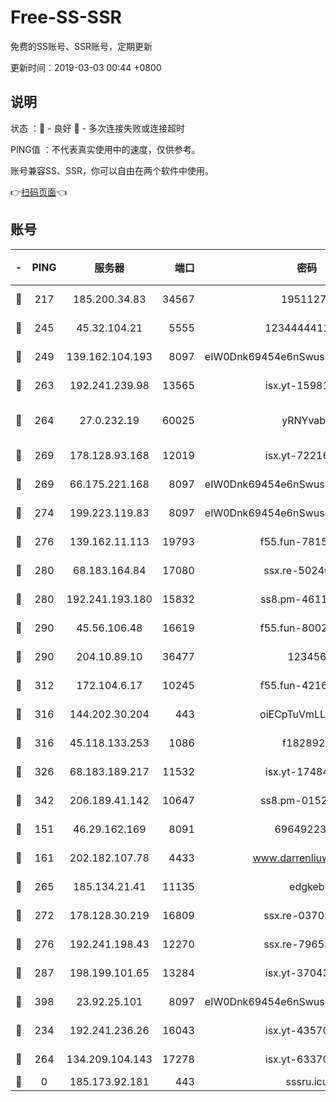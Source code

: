 # Free-SS-SSR

免费的SS账号、SSR账号，定期更新

更新时间：2019-03-03 00:44 +0800

## 说明

状态     ：🙂 - 良好 🙁 - 多次连接失败或连接超时

PING值   ：不代表真实使用中的速度，仅供参考。

账号兼容SS、SSR，你可以自由在两个软件中使用。

👉[扫码页面](https://liesauer.github.io/free-ss-ssr.github.io/)👈

## 账号

|-|PING|服务器|端口|密码|加密方式|区域|
|:----:|:----:|:-----:|-----:|:----:|:----:|:----:|
|🙂|217|185.200.34.83|34567|19511276|aes-256-cfb|US|
|🙂|245|45.32.104.21|5555|1234444411111|aes-256-cfb|SG|
|🙂|249|139.162.104.193|8097|eIW0Dnk69454e6nSwuspv9DmS201tQ0D|aes-256-cfb|JP|
|🙂|263|192.241.239.98|13565|isx.yt-15981055|aes-256-cfb|US|
|🙂|264|27.0.232.19|60025|yRNYvabB|xchacha20-ietf-poly1305|HK|
|🙂|269|178.128.93.168|12019|isx.yt-72216757|aes-256-cfb|SG|
|🙂|269|66.175.221.168|8097|eIW0Dnk69454e6nSwuspv9DmS201tQ0D|aes-256-cfb|US|
|🙂|274|199.223.119.83|8097|eIW0Dnk69454e6nSwuspv9DmS201tQ0D|aes-256-cfb|US|
|🙂|276|139.162.11.113|19793|f55.fun-78151290|aes-256-cfb|SG|
|🙂|280|68.183.164.84|17080|ssx.re-50240519|aes-256-cfb|US|
|🙂|280|192.241.193.180|15832|ss8.pm-46115453|aes-256-cfb|US|
|🙂|290|45.56.106.48|16619|f55.fun-80021142|aes-256-cfb|US|
|🙂|290|204.10.89.10|36477|123456|aes-256-cfb|US|
|🙂|312|172.104.6.17|10245|f55.fun-42164913|aes-256-cfb|US|
|🙂|316|144.202.30.204|443|oiECpTuVmLLxk4Ts|aes-256-cfb|US|
|🙂|316|45.118.133.253|1086|f1828920|aes-256-cfb|SG|
|🙂|326|68.183.189.217|11532|isx.yt-17484658|aes-256-cfb|SG|
|🙂|342|206.189.41.142|10647|ss8.pm-01527155|aes-256-cfb|SG|
|🙂|151|46.29.162.169|8091|6964922356|aes-256-cfb|RU|
|🙂|161|202.182.107.78|4433|www.darrenliuwei.com|aes-256-cfb|JP|
|🙂|265|185.134.21.41|11135|edgkeb|aes-256-cfb|GB|
|🙂|272|178.128.30.219|16809|ssx.re-03702185|aes-256-cfb|SG|
|🙂|276|192.241.198.43|12270|ssx.re-79653159|aes-256-cfb|US|
|🙂|287|198.199.101.65|13284|isx.yt-37043083|aes-256-cfb|US|
|🙂|398|23.92.25.101|8097|eIW0Dnk69454e6nSwuspv9DmS201tQ0D|aes-256-cfb|US|
|🙁|234|192.241.236.26|16043|isx.yt-43570413|aes-256-cfb|US|
|🙁|264|134.209.104.143|17278|isx.yt-63370045|aes-256-cfb|SG|
|🙁|0|185.173.92.181|443|sssru.icu|rc4-md5|RU|
